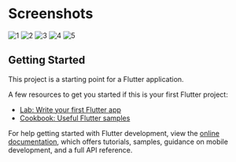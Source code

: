 
# Screenshots
![1](https://user-images.githubusercontent.com/108566946/185765803-4f2fae5b-a90e-49f4-8505-1764679c339c.png)
![2](https://user-images.githubusercontent.com/108566946/185765805-ad7bc5b1-e8ec-4337-8090-59701a478377.png)
![3](https://user-images.githubusercontent.com/108566946/185765806-13b9364c-fd55-4495-91e0-a3f2e0700e9a.png)
![4](https://user-images.githubusercontent.com/108566946/185765807-acbd7261-46b5-46ae-90b0-004c2e26ebb4.png)
![5](https://user-images.githubusercontent.com/108566946/185765808-70cba21d-3ad6-49bd-99d3-d3f293b80fe3.png)

## Getting Started

This project is a starting point for a Flutter application.

A few resources to get you started if this is your first Flutter project:

- [Lab: Write your first Flutter app](https://docs.flutter.dev/get-started/codelab)
- [Cookbook: Useful Flutter samples](https://docs.flutter.dev/cookbook)

For help getting started with Flutter development, view the
[online documentation](https://docs.flutter.dev/), which offers tutorials,
samples, guidance on mobile development, and a full API reference.
